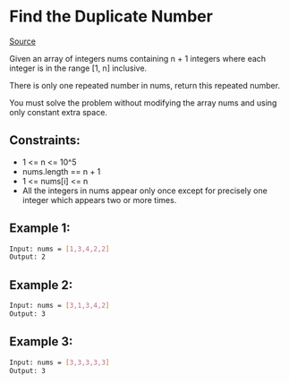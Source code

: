 # Find the Duplicate Number
[Source](https://leetcode.com/problems/find-the-duplicate-number/)

Given an array of integers nums containing n + 1 integers where each integer is in the range [1, n] inclusive.

There is only one repeated number in nums, return this repeated number.

You must solve the problem without modifying the array nums and using only constant extra space.

## Constraints:

 - 1 <= n <= 10^5
 - nums.length == n + 1
 - 1 <= nums[i] <= n
 - All the integers in nums appear only once except for precisely one integer which appears two or more times.

## Example 1:
```sh
Input: nums = [1,3,4,2,2]
Output: 2
```

## Example 2:
```sh
Input: nums = [3,1,3,4,2]
Output: 3
```

## Example 3:
```sh
Input: nums = [3,3,3,3,3]
Output: 3
```
